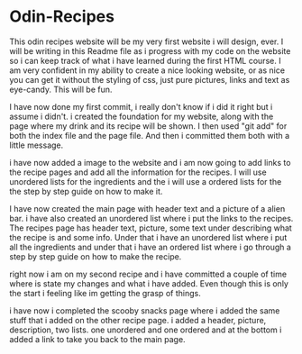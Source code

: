 # Odin-Recipes
This odin recipes website will be my very first website i will design, ever. I will be writing in this Readme file as i progress with my code on the website
so i can keep track of what i have learned during the first HTML course. I am very confident in my ability to create a nice looking website, or as nice you can
get it without the styling of css, just pure pictures, links and text as eye-candy. This will be fun.

I have now done my first commit, i really don't know if i did it right but i assume i didn't. i created the foundation for my website, along with the page where my drink and its recipe will be shown. I then used "git add" for both the index file and the page file. And then i committed them both with a little message.

i have now added a image to the website and i am now going to add links to the recipe pages and add all the information for the recipes. I will use unordered lists for the ingredients and the i will use a ordered lists for the the step by step guide on how to make it.

I have now created the main page with header text and a picture of a alien bar. i have also created an unordered list where i put the links to the recipes.
The recipes page has header text, picture, some text under describing what the recipe is and some info. Under that i have an unordered list where i put all the ingredients and under that i have an ordered list where i go through a step by step guide on how to make the recipe. 

right now i am on my second recipe and i have committed a couple of time where is state my changes and what i have added. Even though this is only the start i feeling like im getting the grasp of things.

i have now i completed the scooby snacks page where i added the same stuff that i added on the other recipe page. i added a header, picture, description, two lists. one unordered and one ordered and at the bottom i added a link to take you back to the main page.